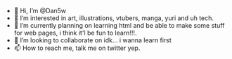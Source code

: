 - 👋 Hi, I’m @Dan5w
- 👀 I’m interested in art, illustrations, vtubers, manga, yuri and uh tech.
- 🌱 I’m currently planning on learning html and be able to make some stuff for web pages, i think it'l be fun to learn!!!.
- 💞️ I’m looking to collaborate on idk... i wanna learn first
- 📫 How to reach me, talk me on twitter yep.

<!---
Dan5w/Dan5w is a ✨ special ✨ repository because its `README.md` (this file) appears on your GitHub profile.
You can click the Preview link to take a look at your changes.
--->

